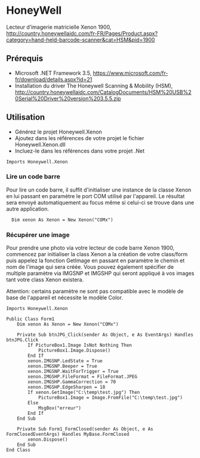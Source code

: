 # HoneyWell

Lecteur d’imagerie matricielle Xenon 1900, http://country.honeywellaidc.com/fr-FR/Pages/Product.aspx?category=hand-held-barcode-scanner&cat=HSM&pid=1900

## Prérequis

* Microsoft .NET Framework 3.5, https://www.microsoft.com/fr-fr/download/details.aspx?id=21
* Installation du driver The Honeywell Scanning & Mobility (HSM), http://country.honeywellaidc.com/CatalogDocuments/HSM%20USB%20Serial%20Driver%20version%203.5.5.zip

## Utilisation

* Générez le projet Honeywell.Xenon
* Ajoutez dans les références de votre projet le fichier Honeywell.Xenon.dll
* Incluez-le dans les références dans votre projet .Net
```vb.net
Imports Honeywell.Xenon
```

### Lire un code barre
Pour lire un code barre, il suffit d'initialiser une instance de la classe Xenon en lui passant en paramètre le port COM utilisé par l'appareil. Le résultat sera envoyé automatiquement au focus même si celui-ci se trouve dans une autre application.
```vb.net
  Dim xenon As Xenon = New Xenon("COMx")
```

### Récupérer une image
Pour prendre une photo via votre lecteur de code barre Xenon 1900, commencez par initialiser la class Xenon a la création de votre class/form puis appelez la fonction GetImage en passant en paramètre le chemin et nom de l'image qui sera créée.
Vous pouvez également spécifier de multiple paramètre via IMGSNP et IMGSHP qui seront appliqué à vos images tant votre class Xenon existera.

Attention: certains paramètre ne sont pas compatible avec le modèle de base de l'appareil et nécessite le modèle Color.
```vb.net
Imports Honeywell.Xenon

Public Class Form1
    Dim xenon As Xenon = New Xenon("COMx")

    Private Sub btnJPG_Click(sender As Object, e As EventArgs) Handles btnJPG.Click
        If PictureBox1.Image IsNot Nothing Then
            PictureBox1.Image.Dispose()
        End If
        xenon.IMGSNP.LedState = True
        xenon.IMGSNP.Beeper = True
        xenon.IMGSNP.WaitForTrigger = True
        xenon.IMGSHP.FileFormat = FileFormat.JPEG
        xenon.IMGSHP.GammaCorrection = 70
        xenon.IMGSHP.EdgeSharpen = 18
        If xenon.GetImage("C:\temp\test.jpg") Then
            PictureBox1.Image = Image.FromFile("C:\temp\test.jpg")
        Else
            MsgBox("erreur")
        End If
    End Sub
	
    Private Sub Form1_FormClosed(sender As Object, e As FormClosedEventArgs) Handles MyBase.FormClosed
        xenon.Dispose()
    End Sub
End Class
```